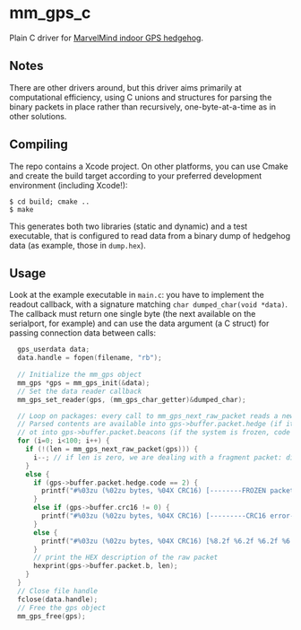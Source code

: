 # mm_gps_c
Plain C driver for [MarvelMind indoor GPS hedgehog](http://www.marvelmind.com).

## Notes
There are other drivers around, but this driver aims primarily at computational efficiency, using C unions and structures for parsing the binary packets in place rather than recursively, one-byte-at-a-time as in other solutions.

## Compiling
The repo contains a Xcode project. On other platforms, you can use Cmake and create the build target according to your preferred development environment (including Xcode!):

    $ cd build; cmake ..
    $ make
    
This generates both two libraries (static and dynamic) and a test executable, that is configured to read data from a binary dump of hedgehog data (as example, those in `dump.hex`).

## Usage
Look at the example executable in `main.c`: you have to implement the readout callback, with a signature matching `char dumped_char(void *data)`. The callback must return one single byte (the next available on the serialport, for example) and can use the data argument (a C struct) for passing connection data between calls:

```C
  gps_userdata data;
  data.handle = fopen(filename, "rb");
  
  // Initialize the mm_gps object
  mm_gps *gps = mm_gps_init(&data);
  // Set the data reader callback
  mm_gps_set_reader(gps, (mm_gps_char_getter)&dumped_char);

  // Loop on packages: every call to mm_gps_next_raw_packet reads a new packet.
  // Parsed contents are available into gps->buffer.packet.hedge (if it is a hedgehog data packet, code 1)
  // ot into gps->buffer.packet.beacons (if the system is frozen, code 2).
  for (i=0; i<100; i++) {
    if (!(len = mm_gps_next_raw_packet(gps))) {
      i--; // if len is zero, we are dealing with a fragment packet: discard it!
    }
    else {
      if (gps->buffer.packet.hedge.code == 2) {
        printf("#%03zu (%02zu bytes, %04X CRC16) [--------FROZEN packet--------]:", i, len, gps->buffer.crc16);
      }
      else if (gps->buffer.crc16 != 0) {
        printf("#%03zu (%02zu bytes, %04X CRC16) [---------CRC16 error---------]:", i, len, gps->buffer.crc16);
      }
      else {
        printf("#%03zu (%02zu bytes, %04X CRC16) [%8.2f %6.2f %6.2f %6.2f]:", i, len, gps->buffer.crc16, mm_gps_time(gps), mm_gps_x(gps), mm_gps_y(gps), mm_gps_z(gps));
      }
      // print the HEX description of the raw packet
      hexprint(gps->buffer.packet.b, len);
    }
  }
  // Close file handle
  fclose(data.handle);
  // Free the gps object
  mm_gps_free(gps);

```